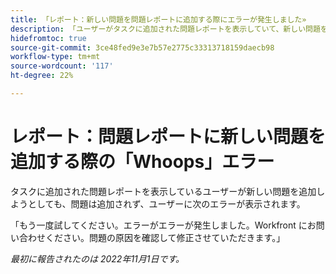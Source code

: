 ```yaml
---
title: 「レポート：新しい問題を問題レポートに追加する際にエラーが発生しました»
description: 「ユーザーがタスクに追加された問題レポートを表示していて、新しい問題を追加しようとした場合、問題は追加されず、ユーザーにエラーが表示されます。」
hidefromtoc: true
source-git-commit: 3ce48fed9e3e7b57e2775c33313718159daecb98
workflow-type: tm+mt
source-wordcount: '117'
ht-degree: 22%

---
```



# レポート：問題レポートに新しい問題を追加する際の「Whoops」エラー

タスクに追加された問題レポートを表示しているユーザーが新しい問題を追加しようとしても、問題は追加されず、ユーザーに次のエラーが表示されます。

「もう一度試してください。エラーがエラーが発生しました。Workfront にお問い合わせください。問題の原因を確認して修正させていただきます。」

_最初に報告されたのは 2022年11月1日です。_

